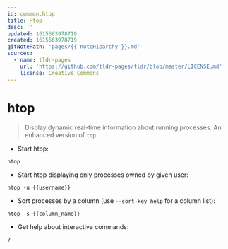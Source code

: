 ```yaml
---
id: common.htop
title: Htop
desc: ''
updated: 1615663978719
created: 1615663978719
gitNotePath: 'pages/{{ noteHiearchy }}.md'
sources:
  - name: tldr-pages
    url: 'https://github.com/tldr-pages/tldr/blob/master/LICENSE.md'
    license: Creative Commons
---
```

# htop

> Display dynamic real-time information about running processes. An enhanced version of `top`.

- Start htop:

`htop`

- Start htop displaying only processes owned by given user:

`htop -u {{username}}`

- Sort processes by a column (use `--sort-key help` for a column list):

`htop -s {{column_name}}`

- Get help about interactive commands:

`?`

